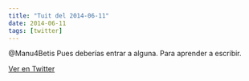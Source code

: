 ```yaml
---
title: "Tuit del 2014-06-11"
date: 2014-06-11
tags: [twitter]
---
```


@Manu4Betis Pues deberías entrar a alguna. Para aprender a escribir.



[Ver en Twitter](https://twitter.com/i/web/status/476683905790406656)
